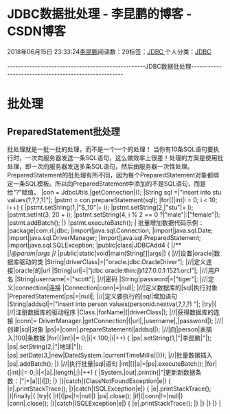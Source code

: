 
# JDBC数据批处理 - 李昆鹏的博客 - CSDN博客


2018年06月15日 23:33:24[李昆鹏](https://me.csdn.net/weixin_41547486)阅读数：29标签：[JDBC																](https://so.csdn.net/so/search/s.do?q=JDBC&t=blog)个人分类：[JDBC																](https://blog.csdn.net/weixin_41547486/article/category/7739465)


--------------------------------------------------JDBC数据批处理-----------------------------------------------------
# 批处理
## PreparedStatement批处理
批处理就是一批一批的处理，而不是一个一个的处理！
当你有10条SQL语句要执行时，一次向服务器发送一条SQL语句，这么做效率上很差！处理的方案是使用批处理，即一次向服务器发送多条SQL语句，然后由服务器一次性处理。
PreparedStatement的批处理有所不同，因为每个PreparedStatement对象都绑定一条SQL模板。所以向PreparedStatement中添加的不是SQL语句，而是给“?”赋值。
|con = JdbcUtils.|getConnection|();
|String sql =|"insert into stu values(?,?,?,?)"|;
|pstmt = con.prepareStatement(sql);
|for|(|int|i = 0; i < 10; i++) {
|pstmt.setString(1,|"S_10"|+ i);
|pstmt.setString(2,|"stu"|+ i);
|pstmt.setInt(3, 20 + i);
|pstmt.setString(4, i % 2 == 0 ?|"male"|:|"female"|);
|pstmt.addBatch();
|}
|pstmt.executeBatch();
|
批量增加数据代码示例：
|package|com.rl.jdbc;
|import|java.sql.Connection;
|import|java.sql.Date;
|import|java.sql.DriverManager;
|import|java.sql.PreparedStatement;
|import|java.sql.SQLException;
|public|class|JDBCAdd4 {
|/**
|*|@param|args
|*/
|public|static|void|main(String[]|args|) {
|//|设置|oracle|数据库驱动的类
|String|driverClass|=|"oracle.jdbc.OracleDriver"|;
|//|定义连接|oracle|的|url
|String|url|=|"jdbc:oracle:thin:@127.0.0.1:1521:orcl"|;
|//|用户名
|String|username|=|"scott"|;
|//|密码
|String|password|=|"tiger"|;
|//|定义|connection|连接
|Connection|conn|=|null|;
|//|定义数据库的|sql|执行对象
|PreparedStatement|ps|=|null|;
|//|定义要执行的|sql|增加语句
|String|addsql|=|"insert into person  values(personid.nextval,?,?,?) "|;
|try|{
|//|注册数据库的驱动程序
|Class.|forName|(|driverClass|);
|//|获得数据库的连接
|conn|= DriverManager.|getConnection|(|url|,|username|,|password|);
|//|创建|sql|对象
|ps|=|conn|.prepareStatement(|addsql|);
|//|向|person|表插入|100|条数据
|for|(|int|i|= 0;|i|< 100;|i|++) {
|ps|.setString(1,|"|李昆鹏|"|);
|ps|.setString(2,|"|地球|"|);
|ps|.setDate(3,|new|Date(System.|currentTimeMillis|()));
|//|批量数据插入
|ps|.addBatch();
|}
|//|执行批量|sql|语句
|int|[]|a|=|ps|.executeBatch();
|for|(|int|i|= 0;|i|<|a|.|length|;|i|++) {
|System.|out|.println(|"|更新新数据条数：|"|+|a|[|i|]);
|}
|}|catch|(ClassNotFoundException|e|) {
|e|.printStackTrace();
|}|catch|(SQLException|e|) {
|e|.printStackTrace();
|}|finally|{
|try|{
|if|(|ps|!=|null|)
|ps|.close();
|if|(|conn|!=|null|)
|conn|.close();
|}|catch|(SQLException|e|) {
|e|.printStackTrace();
|}
|}
|}
|}
|


